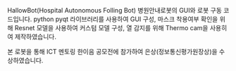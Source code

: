 HallowBot(Hospital Autonomous Folling Bot) 병원안내로봇의 GUI와 로봇 구동 코드입니다. 
python pyqt 라이브러리를 사용하여 GUI 구성, 
마스크 착용여부 확인을 위해 Resnet 모델을 사용하여 커스텀 모델 구성, 
열 감지를 위해 Thermo cam을 사용히여 제작하였습니다.

본 로봇을 통해 ICT 멘토링 한이음 공모전에 참가하여 은상(정보통신평가원장상)을 수상하였습니다.
